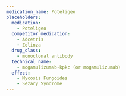 ```yaml
---
medication_name: Poteligeo
placeholders:
  medication:
    - Poteligeo
  competitor_medication:
    - Adcetris
    - Zolinza
  drug_class:
    - monoclonal antibody
  technical_name:
    - mogamulizumab-kpkc (or mogamulizumab)
  effect:
    - Mycosis Fungoides
    - Sezary Syndrome
---
```

